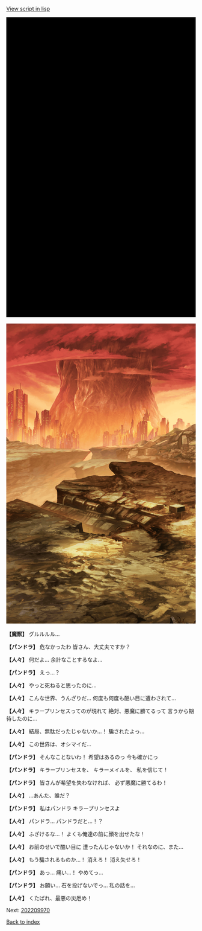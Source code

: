 [View script in lisp](../scripts/202209963.txt)

![bg_black.png](../images/backgrounds/bg_black.png)

![underwild.png](../images/backgrounds/underwild.png)

**【魔獣】**
グルルルル…

**【パンドラ】**
危なかったわ
皆さん、大丈夫ですか？

**【人々】**
何だよ…
余計なことするなよ…

**【パンドラ】**
えっ…？

**【人々】**
やっと死ねると思ったのに…

**【人々】**
こんな世界、うんざりだ…
何度も何度も酷い目に遭わされて…

**【人々】**
キラープリンセスってのが現れて
絶対、悪魔に勝てるって
言うから期待したのに…

**【人々】**
結局、無駄だったじゃないか…！
騙されたよっ…

**【人々】**
この世界は、オシマイだ…

**【パンドラ】**
そんなことないわ！
希望はあるのっ
今も確かにっ

**【パンドラ】**
キラープリンセスを、
キラーメイルを、
私を信じて！

**【パンドラ】**
皆さんが希望を失わなければ、
必ず悪魔に勝てるわ！

**【人々】**
…あんた、誰だ？

**【パンドラ】**
私はパンドラ
キラープリンセスよ

**【人々】**
パンドラ…
パンドラだと…！？

**【人々】**
ふざけるな…！
よくも俺達の前に顔を出せたな！

**【人々】**
お前のせいで酷い目に
遭ったんじゃないか！
それなのに、また…

**【人々】**
もう騙されるものか…！
消えろ！
消え失せろ！

**【パンドラ】**
あっ…
痛い…！
やめてっ…

**【パンドラ】**
お願い…
石を投げないでっ…
私の話を…

**【人々】**
くたばれ、最悪の災厄め！


Next: [202209970](202209970.md)

[Back to index](index.md)
